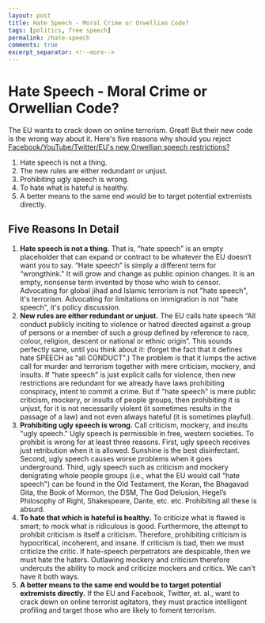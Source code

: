 ```yaml
---
layout: post
title: Hate Speech - Moral Crime or Orwellian Code?
tags: [politics, free speech]
permalink: /hate-speech
comments: true
excerpt_separator: <!--more-->
---
```


# Hate Speech - Moral Crime or Orwellian Code?

The EU wants to crack down on online terrorism. Great! But their new code is the wrong way about it. Here's five reasons why should you reject [Facebook/YouTube/Twitter/EU's new Orwellian speech restrictions?](http://abcnews.go.com/topics/business/european-union.htm) 


1. Hate speech is not a thing. 
2. The new rules are either redundant or unjust. 
3. Prohibiting ugly speech is wrong. 
4. To hate what is hateful is healthy. 
5. A better means to the same end would be to target potential extremists directly.

<!--more-->

## Five Reasons In Detail

1. **Hate speech is not a thing.** That is, “hate speech” is an empty placeholder that can expand or contract to be whatever the EU doesn’t want you to say. “Hate speech” is simply a different term for “wrongthink." It will grow and change as public opinion changes. It is an empty, nonsense term invented by those who wish to censor.  Advocating for global jihad and Islamic terrorism is not "hate speech", it's terrorism. Advocating for limitations on immigration is not "hate speech", it's policy discussion. 
2. **New rules are either redundant or unjust.** The EU calls hate speech “All conduct publicly inciting to violence or hatred directed against a group of persons or a member of such a group defined by reference to race, colour, religion, descent or national or ethnic origin”. This sounds perfectly sane, until you think about it: (forget the fact that it defines hate SPEECH as "all CONDUCT".) The problem is that it lumps the active call for murder and terrorism together with mere criticism, mockery, and insults. If "hate speech" is just explicit calls for violence, then new restrictions are redundant for we already have laws prohibiting conspiracy, intent to commit a crime. But if "hate speech" is mere public criticism, mockery, or insults of people groups, then prohibiting it is unjust, for it is not necessarily violent (it sometimes results in the passage of a law) and not even always hateful (it is sometimes playful).
3. **Prohibiting ugly speech is wrong.** Call criticism, mockery, and insults "ugly speech." Ugly speech is permissible in free, western societies. To prohibit is wrong for at least three reasons. First, ugly speech receives just retribution when it is allowed. Sunshine is the best disinfectant. Second, ugly speech causes worse problems when it goes underground. Third, ugly speech such as criticism and mockery denigrating whole people groups (i.e., what the EU would call "hate speech") can be found in the Old Testament, the Koran, the Bhagavad Gita, the Book of Mormon, the DSM, The God Delusion, Hegel’s Philosophy of Right, Shakespeare, Dante, etc. etc. Prohibiting all these is absurd. 
4. **To hate that which is hateful is healthy.**   To criticize what is flawed is smart; to mock what is ridiculous is good. Furthermore, the attempt to prohibit criticism is itself a criticism. Therefore, prohibiting criticism is hypocritical, incoherent, and insane. If criticism is bad, then we must criticize the critic. If hate-speech perpetrators are despicable, then we must hate the haters. Outlawing mockery and criticism therefore undercuts the ability to mock and criticize mockers and critics. We can't have it both ways. 
5. **A better means to the same end would be to target potential extremists directly.**
If the EU and Facebook, Twitter, et. al., want to crack down on online terrorist agitators, they must practice intelligent profiling and target those who are likely to foment terrorism.